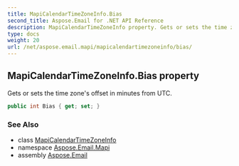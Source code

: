 ```yaml
---
title: MapiCalendarTimeZoneInfo.Bias
second_title: Aspose.Email for .NET API Reference
description: MapiCalendarTimeZoneInfo property. Gets or sets the time zones offset in minutes from UTC
type: docs
weight: 20
url: /net/aspose.email.mapi/mapicalendartimezoneinfo/bias/
---
```

## MapiCalendarTimeZoneInfo.Bias property

Gets or sets the time zone's offset in minutes from UTC.

```csharp
public int Bias { get; set; }
```

### See Also

* class [MapiCalendarTimeZoneInfo](../)
* namespace [Aspose.Email.Mapi](../../mapicalendartimezoneinfo/)
* assembly [Aspose.Email](../../../)


